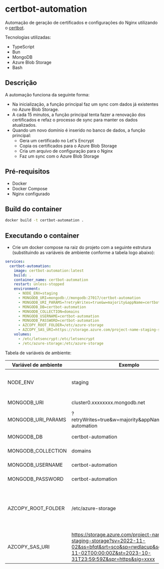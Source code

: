 # certbot-automation
Automação de geração de certificados e configurações do Nginx utilizando o [certbot](https://certbot.eff.org/).

Tecnologias utilizadas:
- TypeScript
- Bun
- MongoDB
- Azure Blob Storage
- Bash

## Descrição
A automação funciona da seguinte forma:
- Na inicialização, a função principal faz um sync com dados já existentes no Azure Blob Storage.
- A cada 15 minutos, a função principal tenta fazer a renovação dos certificados e refaz o processo de sync para manter os dados atualizados.
- Quando um novo domínio é inserido no banco de dados, a função principal:
  - Gera um certificado no Let's Encrypt
  - Copia os certificados para o Azure Blob Storage
  - Cria um arquivo de configuração para o Nginx
  - Faz um sync com o Azure Blob Storage

## Pré-requisitos
- Docker
- Docker Compose
- Nginx configurado

## Build do container

```bash
docker build -t certbot-automation .
```

## Executando o container

- Crie um docker compose na raiz do projeto com a seguinte estrutura (substituindo as variáveis de ambiente conforme a tabela logo abaixo):
```yaml
services:
  certbot-automation:
    image: certbot-automation:latest
    build: .
    container_name: certbot-automation
    restart: unless-stopped
    environment:
      - NODE_ENV=staging
      - MONGODB_URI=mongodb://mongodb:27017/certbot-automation
      - MONGODB_URI_PARAMS=?retryWrites=true&w=majority&appName=certbot-automation
      - MONGODB_DB=certbot-automation
      - MONGODB_COLLECTION=domains
      - MONGODB_USERNAME=certbot-automation
      - MONGODB_PASSWORD=certbot-automation
      - AZCOPY_ROOT_FOLDER=/etc/azure-storage
      - AZCOPY_SAS_URI=https://storage.azure.com/project-name-staging-storage?sv=2022-11-02&ss=bfqt&srt=sco&sp=rwdlacup&se=2023-11-02T00:00:00Z&st=2023-10-31T23:59:59Z&spr=https&sig=xxxx
    volumes:
      - /etc/letsencrypt:/etc/letsencrypt
      - /etc/azure-storage:/etc/azure-storage
```

Tabela de variáveis de ambiente:

| Variável de ambiente | Exemplo | Descrição |
| --- | --- | --- |
| NODE_ENV | staging | Valores: development, staging, production |
| MONGODB_URI | cluster0.xxxxxxxx.mongodb.net | URI base do MongoDB |
| MONGODB_URI_PARAMS | ?retryWrites=true&w=majority&appName=certbot-automation | Parâmetros do MongoDB (Opcional) |
| MONGODB_DB | certbot-automation | Nome do banco |
| MONGODB_COLLECTION | domains | Nome da collection |
| MONGODB_USERNAME | certbot-automation | Nome do usuário |
| MONGODB_PASSWORD | certbot-automation | Senha do usuário |
| AZCOPY_ROOT_FOLDER | /etc/azure-storage | Caminho raiz do Azure Blob Storage, onde serão salvos os arquivos de configuração |
| AZCOPY_SAS_URI | https://storage.azure.com/project-name-staging-storage?sv=2022-11-02&ss=bfqt&srt=sco&sp=rwdlacup&se=2023-11-02T00:00:00Z&st=2023-10-31T23:59:59Z&spr=https&sig=xxxx| URI do Azure Blob Storage com o token SAS |